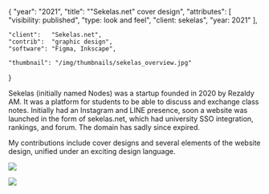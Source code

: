{
	"year": "2021",
	"title": "\"Sekelas.net\" cover design",
	"attributes": [
		"visibility: published",
		"type: look and feel",
		"client: sekelas",
		"year: 2021"
	],
	
	"client":   "Sekelas.net",
	"contrib":  "graphic design",
	"software": "Figma, Inkscape",
	
	"thumbnail": "/img/thumbnails/sekelas_overview.jpg"
}

Sekelas (initially named Nodes) was a startup founded in 2020 by Rezaldy AM. It was a platform for students to be able to discuss and exchange class notes. Initially had an Instagram and LINE presence, soon a website was launched in the form of sekelas.net, which had university SSO integration, rankings, and forum. The domain has sadly since expired.

My contributions include cover designs and several elements of the website design, unified under an exciting design language.

![](/img/thumbnails/sekelas_overview.jpg)

![](/img/portfolio/sekelas_notes.jpg)
